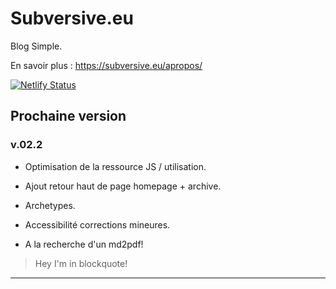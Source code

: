 # Subversive.eu

Blog Simple.

En savoir plus :   <https://subversive.eu/apropos/>

[![Netlify Status](https://api.netlify.com/api/v1/badges/f6104326-809a-4b92-8914-4a7a34467c5c/deploy-status)](https://app.netlify.com/sites/subversive-eu-site/deploys)

## Prochaine version

### v.02.2

- Optimisation de la ressource JS / utilisation.
- Ajout retour haut de page homepage + archive.
- Archetypes.
- Accessibilité corrections mineures.


- A la recherche d'un md2pdf!

<blockquote>Hey I'm in blockquote!</blockquote>

---